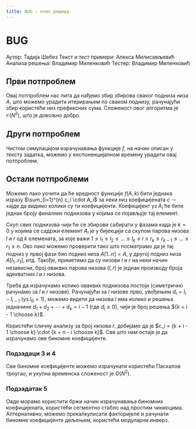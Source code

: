```yaml
---
title: BUG - опис решења
---
```


# BUG

Аутор: Тадија Шебез
Текст и тест примери: Алекса Милисављевић
Анализа решења: Владимир Миленковић
Тестер: Владимир Миленковић

## Први потпроблем

Овај потпроблем нас пита да нађемо збир збирова сваког подниза низа $A$, што можемо урадити итерирањем по сваком поднизу, рачунајући збир користећи низ префиксних сума. Сложеност овог алгоритма је $\mathcal{O}(N^2)$, што је довољно добро.

## Други потпроблем

Чистом симулацијом израчунавања функције $f$, на начин описан у тексту задатка, можемо у експоненцијалном времену урадити овај потпроблем.

## Остали потпроблеми

Можемо лако уочити да ће вредност функције $f(A, k)$ бити једнака изразу $\sum_{i=1}^{n} c_i \cdot A_i$ за неки низ коефицијената $c$ -- хајде да видимо колики су ти коефицијенти. Коефицијент уз $A_i$ ће бити једнак броју финалних поднизова у којима се појављује тај елемент. 

Скуп свих поднизова чији ће се збирови сабирати у фазама када је $k = 0$ у којима се садржи елемент $A_i$ је у бијекцији са скупом парова низова $l$ и $r$ од $k$ елемената, за које важи $1 \leq l_1 \leq l_2 \leq \dots \leq l_k \leq i \leq r_k \leq r_{k-1} \leq \dots \leq r_1 \leq n$. Ово лако можемо проверити тако што посматрамо да је тај подниз у првој фази био подниз низа $A[1..n] = A$, у другој подниз низа $A[l_1 .. r_1]$, итд. Такође, приметимо да су низови $l$ и $r$ на неки начин независни, број оваквих парова низова $(l, r)$ је једнак производу броја адекватних $l$ и $r$ низова.

Треба да израчунамо колико оваквих поднизова постоји (симетрично рачунамо за $l$ и $r$ низове). Рачунајући за $l$ низове прво, увођењем $d_i = l_i - l_{i-1}$ (уз $l_0 = 1$), можемо видети да низова $l$ има колико и решења једначине $d_1 + d_2 + \cdots + d_k = i - 1$ (где $d_i \geq 0$), чији је број решења ${k + i - 1 \choose k}$. 

Користећи сличну анализу за број низова $r$, добијамо да је $c_i = {k + i - 1 \choose k} \cdot {k + n - i \choose k}$. Све што нам остаје је да израчунамо ове биномне коефицијенте.

### Подзадаци 3 и 4

Све биномне коефицијенте можемо израчунати користећи Паскалов троугао, и укупна временска сложеност је $O(N^2)$.

### Подзадатак 5

Овде морамо користити бржи начин израчунавања биномних коефицијената, користећи сегментно стабло над простим чиниоцима. Алтернативно, можемо прекалкулисати факторијеле и рачунати биномне коефицијенте дељењем, користећи модуларни инверз.
